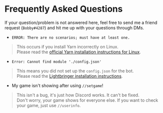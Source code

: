# Frequently Asked Questions
If your question/problem is not answered here, feel free to send me a friend request (`Bobby#4287`) and hit me up with your questions through DMs.

- `ERROR: There are no scenarios; must have at least one.`
> This occurs if you install Yarn incorrectly on Linux.  
Please read the [official Yarn installation instructions for Linux](http://yarnpkg.com/en/docs/install#linux-tab).

- `Error: Cannot find module './config.json'`
> This means you did not set up the `config.json` for the bot.  
Please read the [Lightbringer installation instructions](https://github.com/BobbyWibowo/Lightbringer#installing).

- My game isn't showing after using `//setgame`!
> This isn't a bug, it's just how Discord works. It can't be fixed.  
Don't worry, your game shows for everyone else. If you want to check your game, just use `//userinfo`.
